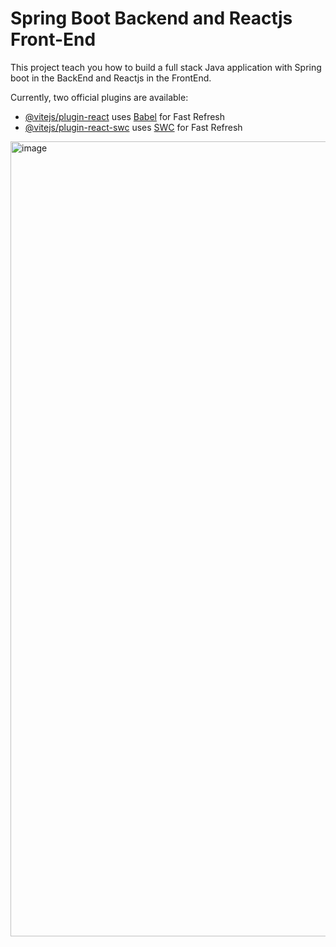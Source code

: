 # Spring Boot Backend and Reactjs Front-End

This project teach you how to build a full stack Java application with Spring boot in the BackEnd and Reactjs in the FrontEnd.

Currently, two official plugins are available:

- [@vitejs/plugin-react](https://github.com/vitejs/vite-plugin-react/blob/main/packages/plugin-react/README.md) uses [Babel](https://babeljs.io/) for Fast Refresh
- [@vitejs/plugin-react-swc](https://github.com/vitejs/vite-plugin-react-swc) uses [SWC](https://swc.rs/) for Fast Refresh
<img width="1272" alt="image" src="https://github.com/AtalibAgAlmousleck/full-stack-spring-boot-react-frontend/assets/87047616/42be7f8c-f751-4b3e-9039-d49597ac2d53">
